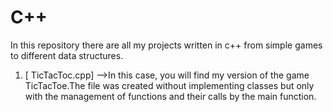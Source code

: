 # C++
In this repository there are all my projects written in c++ from simple games to different data structures.

1) [ TicTacToc.cpp] -->In this case, you will find my version of the game TicTacToe.The file was created without implementing classes 
but only with the management of functions and their calls by the main function.
